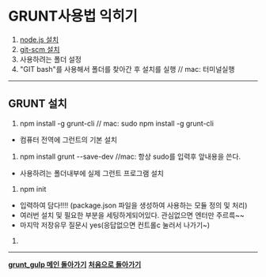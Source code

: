 # GRUNT사용법 익히기
1. [node.js 설치](https://nodejs.org)
2. [git-scm 설치](https://git-scm.com)
3. 사용하려는 폴더 설정
4. "GIT bash"를 사용해서 폴더를 찾아간 후 설치를 실행 // mac: 터미널실행

___
## GRUNT 설치
1. npm install -g grunt-cli  // mac: sudo npm install -g grunt-cli
  - 컴퓨터 전역에 그런트의 기본 설치
1. npm install grunt --save-dev //mac: 항상 sudo를 입력후 앞내용을 쓴다.
  - 사용하려는 폴더내부에 실제 그런트 프로그램 설치
1. npm init
  - 입력하여 담다!!!! (package.json 파일을 생성하여 사용하는 모듈 정의 및 처리)
  - 여러번 설치 및 필요한 부분을 세팅하게되어있다. 관심없으면 엔터만 주르륵~~
  - 마지막 저장유무 질문시 yes(응답없으면 컨트롤c 눌러서 나가기~)
1. 






















___
__[grunt_gulp 메인 돌아가기](./grunt_gulp.md)__
__[처음으로 돌아가기](../README.md)__